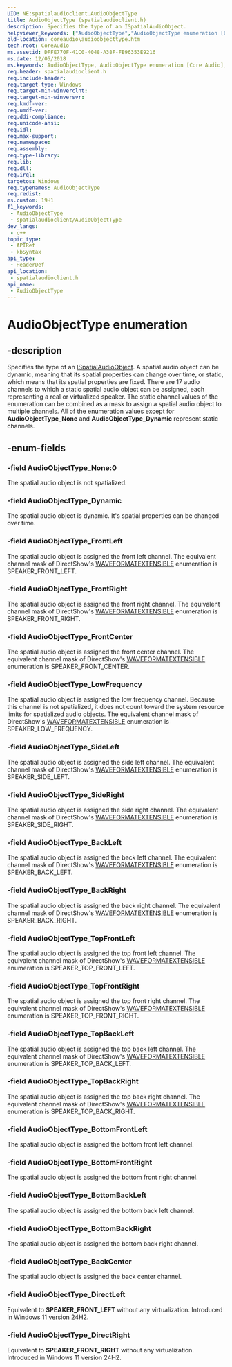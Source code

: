 ```yaml
---
UID: NE:spatialaudioclient.AudioObjectType
title: AudioObjectType (spatialaudioclient.h)
description: Specifies the type of an ISpatialAudioObject.
helpviewer_keywords: ["AudioObjectType","AudioObjectType enumeration [Core Audio]","AudioObjectType_BackCenter","AudioObjectType_BackLeft","AudioObjectType_BackRight","AudioObjectType_BottomBackLeft","AudioObjectType_BottomBackRight","AudioObjectType_BottomFrontLeft","AudioObjectType_BottomFrontRight","AudioObjectType_Dynamic","AudioObjectType_FrontCenter","AudioObjectType_FrontLeft","AudioObjectType_FrontRight","AudioObjectType_LowFrequency","AudioObjectType_None","AudioObjectType_SideLeft","AudioObjectType_SideRight","AudioObjectType_TopBackLeft","AudioObjectType_TopBackRight","AudioObjectType_TopFrontLeft","AudioObjectType_TopFrontRight","coreaudio.audioobjecttype","spatialaudioclient/AudioObjectType","spatialaudioclient/AudioObjectType_BackCenter","spatialaudioclient/AudioObjectType_BackLeft","spatialaudioclient/AudioObjectType_BackRight","spatialaudioclient/AudioObjectType_BottomBackLeft","spatialaudioclient/AudioObjectType_BottomBackRight","spatialaudioclient/AudioObjectType_BottomFrontLeft","spatialaudioclient/AudioObjectType_BottomFrontRight","spatialaudioclient/AudioObjectType_Dynamic","spatialaudioclient/AudioObjectType_FrontCenter","spatialaudioclient/AudioObjectType_FrontLeft","spatialaudioclient/AudioObjectType_FrontRight","spatialaudioclient/AudioObjectType_LowFrequency","spatialaudioclient/AudioObjectType_None","spatialaudioclient/AudioObjectType_SideLeft","spatialaudioclient/AudioObjectType_SideRight","spatialaudioclient/AudioObjectType_TopBackLeft","spatialaudioclient/AudioObjectType_TopBackRight","spatialaudioclient/AudioObjectType_TopFrontLeft","spatialaudioclient/AudioObjectType_TopFrontRight"]
old-location: coreaudio\audioobjecttype.htm
tech.root: CoreAudio
ms.assetid: DFFE770F-41C0-4048-A38F-FB96353E9216
ms.date: 12/05/2018
ms.keywords: AudioObjectType, AudioObjectType enumeration [Core Audio], AudioObjectType_BackCenter, AudioObjectType_BackLeft, AudioObjectType_BackRight, AudioObjectType_BottomBackLeft, AudioObjectType_BottomBackRight, AudioObjectType_BottomFrontLeft, AudioObjectType_BottomFrontRight, AudioObjectType_Dynamic, AudioObjectType_FrontCenter, AudioObjectType_FrontLeft, AudioObjectType_FrontRight, AudioObjectType_LowFrequency, AudioObjectType_None, AudioObjectType_SideLeft, AudioObjectType_SideRight, AudioObjectType_TopBackLeft, AudioObjectType_TopBackRight, AudioObjectType_TopFrontLeft, AudioObjectType_TopFrontRight, coreaudio.audioobjecttype, spatialaudioclient/AudioObjectType, spatialaudioclient/AudioObjectType_BackCenter, spatialaudioclient/AudioObjectType_BackLeft, spatialaudioclient/AudioObjectType_BackRight, spatialaudioclient/AudioObjectType_BottomBackLeft, spatialaudioclient/AudioObjectType_BottomBackRight, spatialaudioclient/AudioObjectType_BottomFrontLeft, spatialaudioclient/AudioObjectType_BottomFrontRight, spatialaudioclient/AudioObjectType_Dynamic, spatialaudioclient/AudioObjectType_FrontCenter, spatialaudioclient/AudioObjectType_FrontLeft, spatialaudioclient/AudioObjectType_FrontRight, spatialaudioclient/AudioObjectType_LowFrequency, spatialaudioclient/AudioObjectType_None, spatialaudioclient/AudioObjectType_SideLeft, spatialaudioclient/AudioObjectType_SideRight, spatialaudioclient/AudioObjectType_TopBackLeft, spatialaudioclient/AudioObjectType_TopBackRight, spatialaudioclient/AudioObjectType_TopFrontLeft, spatialaudioclient/AudioObjectType_TopFrontRight
req.header: spatialaudioclient.h
req.include-header: 
req.target-type: Windows
req.target-min-winverclnt: 
req.target-min-winversvr: 
req.kmdf-ver: 
req.umdf-ver: 
req.ddi-compliance: 
req.unicode-ansi: 
req.idl: 
req.max-support: 
req.namespace: 
req.assembly: 
req.type-library: 
req.lib: 
req.dll: 
req.irql: 
targetos: Windows
req.typenames: AudioObjectType
req.redist: 
ms.custom: 19H1
f1_keywords:
 - AudioObjectType
 - spatialaudioclient/AudioObjectType
dev_langs:
 - c++
topic_type:
 - APIRef
 - kbSyntax
api_type:
 - HeaderDef
api_location:
 - spatialaudioclient.h
api_name:
 - AudioObjectType
---
```


# AudioObjectType enumeration


## -description

Specifies the type of an <a href="/windows/desktop/api/spatialaudioclient/nn-spatialaudioclient-ispatialaudioobject">ISpatialAudioObject</a>. A spatial audio object can be dynamic, meaning that its spatial properties can change over time, or static, which means that its spatial properties are fixed. There are 17 audio channels to which a static spatial audio object can be assigned, each representing a real or virtualized speaker. The static channel values of the enumeration can be combined as a mask to assign a spatial audio object to multiple channels. All of the enumeration values except for <b>AudioObjectType_None</b> and <b>AudioObjectType_Dynamic</b> represent static channels.

## -enum-fields

### -field AudioObjectType_None:0

The spatial audio object is not spatialized.

### -field AudioObjectType_Dynamic

The spatial audio object is dynamic. It's spatial properties can be changed over time.

### -field AudioObjectType_FrontLeft

The spatial audio object is assigned the front left channel. The equivalent channel mask of DirectShow's <a href="/previous-versions/windows/desktop/legacy/dd390971(v=vs.85)">WAVEFORMATEXTENSIBLE</a> enumeration is SPEAKER_FRONT_LEFT.

### -field AudioObjectType_FrontRight

The spatial audio object is assigned the front right channel. The equivalent channel mask of DirectShow's <a href="/previous-versions/windows/desktop/legacy/dd390971(v=vs.85)">WAVEFORMATEXTENSIBLE</a> enumeration is SPEAKER_FRONT_RIGHT.

### -field AudioObjectType_FrontCenter

The spatial audio object is assigned the front center channel. The equivalent channel mask of DirectShow's <a href="/previous-versions/windows/desktop/legacy/dd390971(v=vs.85)">WAVEFORMATEXTENSIBLE</a> enumeration is SPEAKER_FRONT_CENTER.

### -field AudioObjectType_LowFrequency

The spatial audio object is assigned the low frequency channel. Because this channel is not spatialized, it does not count toward the system resource limits for spatialized audio objects. The equivalent channel mask of DirectShow's <a href="/previous-versions/windows/desktop/legacy/dd390971(v=vs.85)">WAVEFORMATEXTENSIBLE</a> enumeration is SPEAKER_LOW_FREQUENCY.

### -field AudioObjectType_SideLeft

The spatial audio object is assigned the side left channel. The equivalent channel mask of DirectShow's <a href="/previous-versions/windows/desktop/legacy/dd390971(v=vs.85)">WAVEFORMATEXTENSIBLE</a> enumeration is SPEAKER_SIDE_LEFT.

### -field AudioObjectType_SideRight

The spatial audio object is assigned the side right channel. The equivalent channel mask of DirectShow's <a href="/previous-versions/windows/desktop/legacy/dd390971(v=vs.85)">WAVEFORMATEXTENSIBLE</a> enumeration is SPEAKER_SIDE_RIGHT.

### -field AudioObjectType_BackLeft

The spatial audio object is assigned the back left channel. The equivalent channel mask of DirectShow's <a href="/previous-versions/windows/desktop/legacy/dd390971(v=vs.85)">WAVEFORMATEXTENSIBLE</a> enumeration is SPEAKER_BACK_LEFT.

### -field AudioObjectType_BackRight

The spatial audio object is assigned the back right channel. The equivalent channel mask of DirectShow's <a href="/previous-versions/windows/desktop/legacy/dd390971(v=vs.85)">WAVEFORMATEXTENSIBLE</a> enumeration is SPEAKER_BACK_RIGHT.

### -field AudioObjectType_TopFrontLeft

The spatial audio object is assigned the top front left channel. The equivalent channel mask of DirectShow's <a href="/previous-versions/windows/desktop/legacy/dd390971(v=vs.85)">WAVEFORMATEXTENSIBLE</a> enumeration is SPEAKER_TOP_FRONT_LEFT.

### -field AudioObjectType_TopFrontRight

The spatial audio object is assigned the top front right channel. The equivalent channel mask of DirectShow's <a href="/previous-versions/windows/desktop/legacy/dd390971(v=vs.85)">WAVEFORMATEXTENSIBLE</a> enumeration is SPEAKER_TOP_FRONT_RIGHT.

### -field AudioObjectType_TopBackLeft

The spatial audio object is assigned the top back left channel. The equivalent channel mask of DirectShow's <a href="/previous-versions/windows/desktop/legacy/dd390971(v=vs.85)">WAVEFORMATEXTENSIBLE</a> enumeration is SPEAKER_TOP_BACK_LEFT.

### -field AudioObjectType_TopBackRight

The spatial audio object is assigned the top back right channel. The equivalent channel mask of DirectShow's <a href="/previous-versions/windows/desktop/legacy/dd390971(v=vs.85)">WAVEFORMATEXTENSIBLE</a> enumeration is SPEAKER_TOP_BACK_RIGHT.

### -field AudioObjectType_BottomFrontLeft

The spatial audio object is assigned the bottom front left channel.

### -field AudioObjectType_BottomFrontRight

The spatial audio object is assigned the bottom front right channel.

### -field AudioObjectType_BottomBackLeft

The spatial audio object is assigned the bottom back left channel.

### -field AudioObjectType_BottomBackRight

The spatial audio object is assigned the bottom back right channel.

### -field AudioObjectType_BackCenter

The spatial audio object is assigned the back center channel.

### -field AudioObjectType_DirectLeft

Equivalent to **SPEAKER_FRONT_LEFT** without any virtualization. Introduced in Windows 11 version 24H2.

### -field AudioObjectType_DirectRight

Equivalent to **SPEAKER_FRONT_RIGHT** without any virtualization. Introduced in Windows 11 version 24H2.

